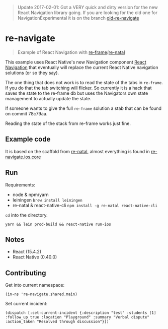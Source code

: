 > Update 2017-02-01: Got a VERY quick and dirty version for the new React Navigation library going. If you are looking for the old one for NavigationExperimental it is on the branch [old-re-navigate](https://github.com/vikeri/re-navigate/tree/old-re-navigate)

# re-navigate
> Example of React Navigation with [re-frame](https://github.com/Day8/re-frame)/[re-natal](https://github.com/drapanjanas/re-natal/)


This example uses React Native's new Navigation component [React Navigation](https://reactnavigation.org/) that eventually will replace the current React Native navigation solutions (or so they say).

The one thing that does not work is to read the state of the tabs in `re-frame`. If you do that the tab switching will flicker. So currently it is a hack that saves the state to the re-frame db but uses the Navigators own state management to actually update the state.

If someone wants to give the full `re-frame` solution a stab that can be found on commit 78c79aa.

Reading the state of the stack from re-frame works just fine.

## Example code

It is based on the scaffold from [re-natal](https://github.com/drapanjanas/re-natal/), almost everything is found in [re-navigate.ios.core](src/re_navigate/ios/core.cljs)

## Run

Requirements:
- node & npm/yarn
- leiningen `brew install leiningen`
- re-natal & react-native-cli `npm install -g re-natal react-native-cli`

`cd` into the directory.

```
yarn && lein prod-build && react-native run-ios
```

## Notes

- React (15.4.2)
- React Native (0.40.0)


## Contributing

Get into current namespace:

```
(in-ns 're-navigate.shared.main)
```

Set current incident:
```
(dispatch [:set-current-incident {:description "test" :students [1] :follow_up true :location "Playground" :summary "Verbal dispute" :action_taken "Resolved through discussion"}])
```
